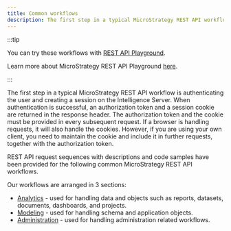 ```yaml
---
title: Common workflows
description: The first step in a typical MicroStrategy REST API workflow is authenticating the user and creating a session on the Intelligence Server. When authentication is successful, an authorization token and a session cookie are returned in the response header. The authorization token and the cookie must be provided in every subsequent request. If a browser is handling requests, it will also handle the cookies. However, if you are using your own client, you need to maintain the cookie and include it in further requests, together with the authorization token.
---
```


:::tip

You can try these workflows with [REST API Playground](https://www.postman.com/microstrategysdk/workspace/microstrategy-rest-api/collection/16131298-9ba9a108-18ee-438e-8f4f-df058f265f1b?ctx=documentation).

Learn more about MicroStrategy REST API Playground [here](/docs/getting-started/playground.md).

:::

The first step in a typical MicroStrategy REST API workflow is authenticating the user and creating a session on the Intelligence Server. When authentication is successful, an authorization token and a session cookie are returned in the response header. The authorization token and the cookie must be provided in every subsequent request. If a browser is handling requests, it will also handle the cookies. However, if you are using your own client, you need to maintain the cookie and include it in further requests, together with the authorization token.

REST API request sequences with descriptions and code samples have been provided for the following common MicroStrategy REST API workflows.

Our workflows are arranged in 3 sections:

- [Analytics](analytics/analytics.md) - used for handling data and objects such as reports, datasets, documents, dashboards, and projects.
- [Modeling](modeling/modeling.md) - used for handling schema and application objects.
- [Administration](administration/administration.md) - used for handling administration related workflows.
